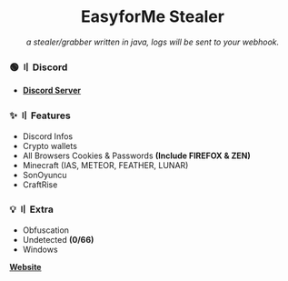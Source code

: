 <div align="center">
  <h1>EasyforMe Stealer</h1>
</div>

<p align="center">
  <i>a stealer/grabber written in java, logs will be sent to your webhook.</i>
</p>

### 🟢 〢 Discord
 - **[Discord Server](https://discord.com/invite/x9m4mEpfeu)**

### ✨ 〢 Features
- Discord Infos
- Crypto wallets
- All Browsers Cookies & Passwords   **(Include FIREFOX & ZEN)**
- Minecraft (IAS, METEOR, FEATHER, LUNAR)
- SonOyuncu
- CraftRise

### 💡 〢 Extra
- Obfuscation
- Undetected **(0/66)**
- Windows

**[Website](https://easyfor.me/)**
